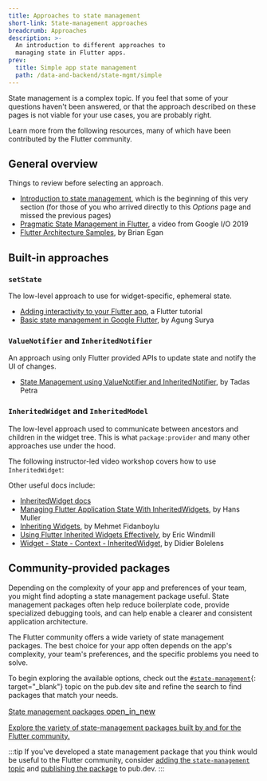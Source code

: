 ```yaml
---
title: Approaches to state management
short-link: State-management approaches
breadcrumb: Approaches
description: >-
  An introduction to different approaches to
  managing state in Flutter apps.
prev:
  title: Simple app state management
  path: /data-and-backend/state-mgmt/simple
---
```


State management is a complex topic.
If you feel that some of your questions haven't been answered,
or that the approach described on these pages
is not viable for your use cases, you are probably right.

Learn more from the following resources,
many of which have been contributed by the Flutter community.

## General overview

Things to review before selecting an approach.

* [Introduction to state management][],
  which is the beginning of this very section
  (for those of you who arrived directly to this _Options_ page
  and missed the previous pages)
* [Pragmatic State Management in Flutter][],
  a video from Google I/O 2019
* [Flutter Architecture Samples][], by Brian Egan

[Flutter Architecture Samples]: https://fluttersamples.com/
[Introduction to state management]: /data-and-backend/state-mgmt/intro
[Pragmatic State Management in Flutter]: {{site.yt.watch}}?v=d_m5csmrf7I

## Built-in approaches

### `setState`

The low-level approach to use for widget-specific, ephemeral state.

* [Adding interactivity to your Flutter app][], a Flutter tutorial
* [Basic state management in Google Flutter][], by Agung Surya

[Adding interactivity to your Flutter app]: /ui/interactivity
[Basic state management in Google Flutter]: {{site.medium}}/@agungsurya/basic-state-management-in-google-flutter-6ee73608f96d

<a id="valuenotifier-inheritednotifier" aria-hidden="true"></a>

### `ValueNotifier` and `InheritedNotifier`

An approach using only Flutter provided APIs to
update state and notify the UI of changes.

* [State Management using ValueNotifier and InheritedNotifier][], by Tadas Petra

[State Management using ValueNotifier and InheritedNotifier]: https://www.hungrimind.com/articles/flutter-state-management

<a id="inheritedwidget-inheritedmodel" aria-hidden="true"></a>

### `InheritedWidget` and `InheritedModel`

The low-level approach used to
communicate between ancestors and children in the widget tree.
This is what `package:provider` and many other approaches use under the hood.

The following instructor-led video workshop covers how to
use `InheritedWidget`:

<YouTubeEmbed id="LFcGPS6cGrY" title="How to manage application state using inherited widgets"></YouTubeEmbed>

Other useful docs include:

* [InheritedWidget docs][]
* [Managing Flutter Application State With InheritedWidgets][],
  by Hans Muller
* [Inheriting Widgets][], by Mehmet Fidanboylu
* [Using Flutter Inherited Widgets Effectively][], by Eric Windmill
* [Widget - State - Context - InheritedWidget][], by Didier Bolelens

[InheritedWidget docs]: {{site.api}}/flutter/widgets/InheritedWidget-class.html
[Inheriting Widgets]: {{site.medium}}/@mehmetf_71205/inheriting-widgets-b7ac56dbbeb1
[Managing Flutter Application State With InheritedWidgets]: {{site.flutter-medium}}/managing-flutter-application-state-with-inheritedwidgets-1140452befe1
[Using Flutter Inherited Widgets Effectively]: https://ericwindmill.com/articles/inherited_widget/
[Widget - State - Context - InheritedWidget]: https://www.didierboelens.com/2018/06/widget---state---context---inheritedwidget/

## Community-provided packages

Depending on the complexity of your app and preferences of your team,
you might find adopting a state management package useful.
State management packages often help reduce boilerplate code,
provide specialized debugging tools, and can help
enable a clearer and consistent application architecture.

The Flutter community offers a wide variety of state management packages.
The best choice for your app often depends on the app's complexity,
your team's preferences, and the specific problems you need to solve.

To begin exploring the available options,
check out the [`#state-management`][]{: target="_blank"} topic on the pub.dev site and
refine the search to find packages that match your needs.

<div class="card-grid">
  <a class="card outlined-card" href="{{site.pub}}/packages?q=topic%3Astate-management" target="_blank">
    <div class="card-header">
      <span class="card-title">
        <span>State management packages</span>
        <span class="material-symbols" aria-hidden="true" style="font-size: 1rem;" translate="no">open_in_new</span>
      </span>
    </div>
    <div class="card-content">
      <p>Explore the variety of state-management packages built by and for the Flutter community.</p>
    </div>
  </a>
</div>

:::tip
If you've developed a state management package that
you think would be useful to the Flutter community,
consider [adding the `state-management` topic][pub-topics] and
[publishing the package][pub-publish] to pub.dev.
:::

[`#state-management`]: {{site.pub}}/packages?q=topic%3Astate-management
[pub-topics]: {{site.dart-site}}/tools/pub/pubspec#topics
[pub-publish]: {{site.dart-site}}/tools/pub/publishing
